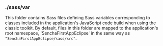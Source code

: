 ### ./sass/var

This folder contains Sass files defining Sass variables corresponding to classes
included in the application's JavaScript code build when using the classic toolkit.
By default, files in this folder are mapped to the application's root namespace,
'SenchaFirstAppEclipse' in the same way as `"SenchaFirstAppEclipse/sass/src"`.